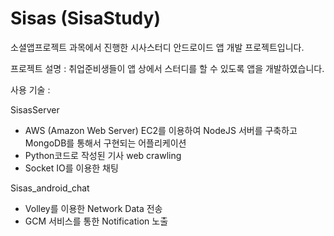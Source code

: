 # Sisas (SisaStudy)

소셜앱프로젝트 과목에서 진행한 시사스터디 안드로이드 앱 개발 프로젝트입니다.

프로젝트 설명 : 
취업준비생들이 앱 상에서 스터디를 할 수 있도록 앱을 개발하였습니다.

사용 기술 :
 
SisasServer
- AWS (Amazon Web Server) EC2를 이용하여 NodeJS 서버를 구축하고 MongoDB를 통해서 구현되는 어플리케이션
- Python코드로 작성된 기사 web crawling
- Socket IO를 이용한 채팅

Sisas_android_chat
- Volley를 이용한 Network Data 전송
- GCM 서비스를 통한 Notification 노출

